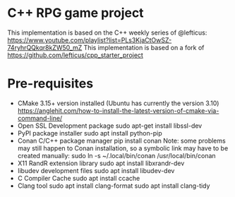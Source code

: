 # C++ RPG game project

This implementation is based on the C++ weekly series of @lefticus: https://www.youtube.com/playlist?list=PLs3KjaCtOwSZ-74ryhrQQkqr8kZW50_mZ
This implementation is based on a fork of https://github.com/lefticus/cpp_starter_project

# Pre-requisites
- CMake 3.15+ version installed (Ubuntu has currently the version 3.10)
https://anglehit.com/how-to-install-the-latest-version-of-cmake-via-command-line/
- Open SSL Development package 
 sudo apt-get install libssl-dev
- PyPI package installer
sudo apt install python-pip
- Conan C/C++ package manager
pip install conan
Note: some problems may still happen to Conan installation, so a symbolic link may have to be created manually:
sudo ln -s ~/.local/bin/conan /usr/local/bin/conan
- X11 RandR extension library
sudo apt install libxrandr-dev
- libudev development files
sudo apt install libudev-dev
- C Compiler Cache
sudo apt install ccache
- Clang tool
sudo apt install clang-format
sudo apt install clang-tidy